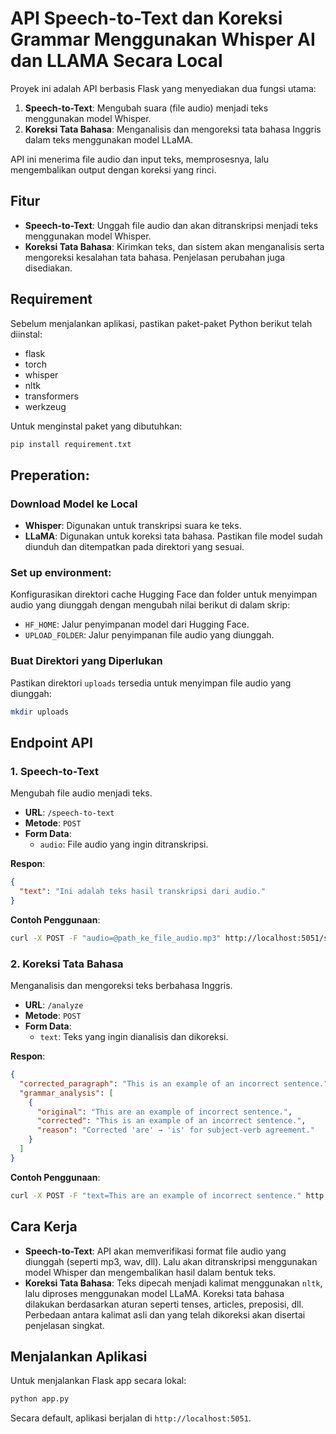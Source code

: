 # API Speech-to-Text dan Koreksi Grammar Menggunakan Whisper AI dan LLAMA Secara Local

Proyek ini adalah API berbasis Flask yang menyediakan dua fungsi utama:

1. **Speech-to-Text**: Mengubah suara (file audio) menjadi teks menggunakan model Whisper.
2. **Koreksi Tata Bahasa**: Menganalisis dan mengoreksi tata bahasa Inggris dalam teks menggunakan model LLaMA.

API ini menerima file audio dan input teks, memprosesnya, lalu mengembalikan output dengan koreksi yang rinci.

## Fitur

- **Speech-to-Text**: Unggah file audio dan akan ditranskripsi menjadi teks menggunakan model Whisper.
- **Koreksi Tata Bahasa**: Kirimkan teks, dan sistem akan menganalisis serta mengoreksi kesalahan tata bahasa. Penjelasan perubahan juga disediakan.

## Requirement

Sebelum menjalankan aplikasi, pastikan paket-paket Python berikut telah diinstal:

- flask
- torch
- whisper
- nltk
- transformers
- werkzeug

Untuk menginstal paket yang dibutuhkan:

```bash
pip install requirement.txt
```

## Preperation:

### Download Model ke Local

- **Whisper**: Digunakan untuk transkripsi suara ke teks.
- **LLaMA**: Digunakan untuk koreksi tata bahasa. Pastikan file model sudah diunduh dan ditempatkan pada direktori yang sesuai.

### Set up environment:

Konfigurasikan direktori cache Hugging Face dan folder untuk menyimpan audio yang diunggah dengan mengubah nilai berikut di dalam skrip:

- `HF_HOME`: Jalur penyimpanan model dari Hugging Face.
- `UPLOAD_FOLDER`: Jalur penyimpanan file audio yang diunggah.

### Buat Direktori yang Diperlukan

Pastikan direktori `uploads` tersedia untuk menyimpan file audio yang diunggah:

```bash
mkdir uploads
```

## Endpoint API

### 1. Speech-to-Text
Mengubah file audio menjadi teks.

- **URL**: `/speech-to-text`
- **Metode**: `POST`
- **Form Data**:
  - `audio`: File audio yang ingin ditranskripsi.

**Respon**:
```json
{
  "text": "Ini adalah teks hasil transkripsi dari audio."
}
```

**Contoh Penggunaan**:
```bash
curl -X POST -F "audio=@path_ke_file_audio.mp3" http://localhost:5051/speech-to-text
```

### 2. Koreksi Tata Bahasa
Menganalisis dan mengoreksi teks berbahasa Inggris.

- **URL**: `/analyze`
- **Metode**: `POST`
- **Form Data**:
  - `text`: Teks yang ingin dianalisis dan dikoreksi.

**Respon**:
```json
{
  "corrected_paragraph": "This is an example of an incorrect sentence.",
  "grammar_analysis": [
    {
      "original": "This are an example of incorrect sentence.",
      "corrected": "This is an example of an incorrect sentence.",
      "reason": "Corrected 'are' → 'is' for subject-verb agreement."
    }
  ]
}
```

**Contoh Penggunaan**:
```bash
curl -X POST -F "text=This are an example of incorrect sentence." http://localhost:5051/analyze
```

## Cara Kerja

- **Speech-to-Text**: API akan memverifikasi format file audio yang diunggah (seperti mp3, wav, dll). Lalu akan ditranskripsi menggunakan model Whisper dan mengembalikan hasil dalam bentuk teks.
- **Koreksi Tata Bahasa**: Teks dipecah menjadi kalimat menggunakan `nltk`, lalu diproses menggunakan model LLaMA. Koreksi tata bahasa dilakukan berdasarkan aturan seperti tenses, articles, preposisi, dll. Perbedaan antara kalimat asli dan yang telah dikoreksi akan disertai penjelasan singkat.

## Menjalankan Aplikasi

Untuk menjalankan Flask app secara lokal:

```bash
python app.py
```

Secara default, aplikasi berjalan di `http://localhost:5051`.

